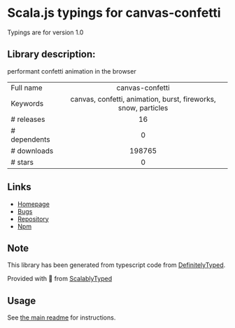 
# Scala.js typings for canvas-confetti

Typings are for version 1.0

## Library description:
performant confetti animation in the browser

|                    |                 |
| ------------------ | :-------------: |
| Full name          | canvas-confetti |
| Keywords           | canvas, confetti, animation, burst, fireworks, snow, particles |
| # releases         | 16 |
| # dependents       | 0 |
| # downloads        | 198765 |
| # stars            | 0 |

## Links
- [Homepage](https://github.com/catdad/canvas-confetti#readme)
- [Bugs](https://github.com/catdad/canvas-confetti/issues)
- [Repository](https://github.com/catdad/canvas-confetti)
- [Npm](https://www.npmjs.com/package/canvas-confetti)
    


## Note
This library has been generated from typescript code from [DefinitelyTyped](https://definitelytyped.org).

Provided with :purple_heart: from [ScalablyTyped](https://github.com/oyvindberg/ScalablyTyped)

## Usage
See [the main readme](../../readme.md) for instructions.


